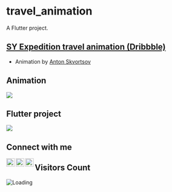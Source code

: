 # travel_animation #

A Flutter project.

## [SY Expedition travel animation (Dribbble)](https://dribbble.com/shots/3787326-SY-Expedition-travel-animation)
- Animation by [Anton Skvortsov](https://dribbble.com/AntonSKV)

## Animation
<img src="https://cdn.dribbble.com/users/877784/screenshots/3787326/media/b75a7f3c1a1065d482e0129072a3ad6f.gif">

## Flutter project
<img src="https://cdn.dribbble.com/users/877784/screenshots/3787326/media/b75a7f3c1a1065d482e0129072a3ad6f.gif">

## Connect with me
[<img align="left" alt="Sam | Twitter" width="22px" src="https://cdn.jsdelivr.net/npm/simple-icons@v3/icons/twitter.svg" />](https://twitter.com/saytoonz)
[<img align="left" alt="Sam | LinkedIn" width="22px" src="https://cdn.jsdelivr.net/npm/simple-icons@v3/icons/linkedin.svg" />](https://www.linkedin.com/in/samuel-annin-yeboah-427564142/)
[<img align="left" alt="Sam | Instagram" width="22px" src="https://cdn.jsdelivr.net/npm/simple-icons@v3/icons/instagram.svg" />](https://instagram.com/saytoonz)


## Visitors Count

<img align="left" src = "https://profile-counter.glitch.me/travel_animation/count.svg" alt ="Loading">